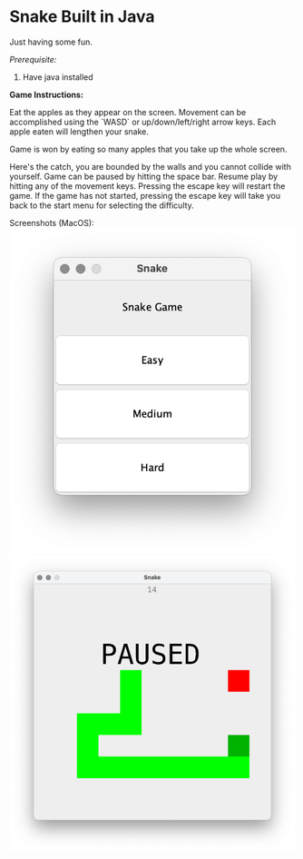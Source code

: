 <h1>Snake Built in Java</h1>

Just having some fun.


<i>Prerequisite:</i>
1. Have java installed


<b>Game Instructions:</b>
<p>
Eat the apples as they appear on the screen. Movement can be accomplished using the
`WASD` or up/down/left/right arrow keys. Each apple eaten will lengthen your snake.
</p>

<p>
Game is won by eating so many apples that you take up the whole screen.
</p>

<p>
Here's the catch, you are bounded by the walls and you cannot collide with yourself.
Game can be paused by hitting the space bar. Resume play by hitting any of the
movement keys. Pressing the escape key will restart the game. If the game has not
started, pressing the escape key will take you back to the start menu for selecting
the difficulty.
</p>

Screenshots (MacOS):
![Main Menu](screenshots/menu.png)
![Example Gameplay](screenshots/gameplay.png)

